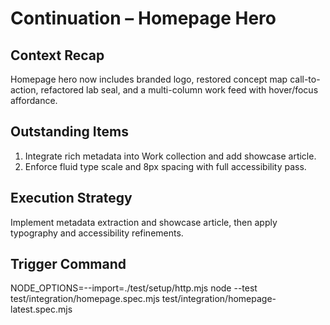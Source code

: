 # Continuation – Homepage Hero

## Context Recap

Homepage hero now includes branded logo, restored concept map call-to-action, refactored lab seal, and a multi-column work feed with hover/focus affordance.

## Outstanding Items

1. Integrate rich metadata into Work collection and add showcase article.
2. Enforce fluid type scale and 8px spacing with full accessibility pass.

## Execution Strategy

Implement metadata extraction and showcase article, then apply typography and accessibility refinements.

## Trigger Command

NODE_OPTIONS=--import=./test/setup/http.mjs node --test test/integration/homepage.spec.mjs test/integration/homepage-latest.spec.mjs
